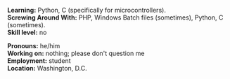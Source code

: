 **Learning:** Python, C (specifically for microcontrollers).\
**Screwing Around With:** PHP, Windows Batch files (sometimes), Python, C (sometimes).\
**Skill level:** no

**Pronouns:** he/him\
**Working on:** nothing; please don't question me\
**Employment:** student\
**Location:** Washington, D.C.
